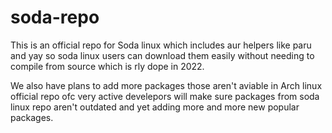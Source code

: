 # soda-repo

This is an official repo for Soda linux which includes aur helpers like paru and yay so soda linux users can download them easily without needing to compile from source which is rly dope in 2022.

We also have plans to add more packages those aren't aviable in Arch linux official repo ofc very active develepors will make sure packages from soda linux repo aren't outdated and yet adding more and more new popular packages.
